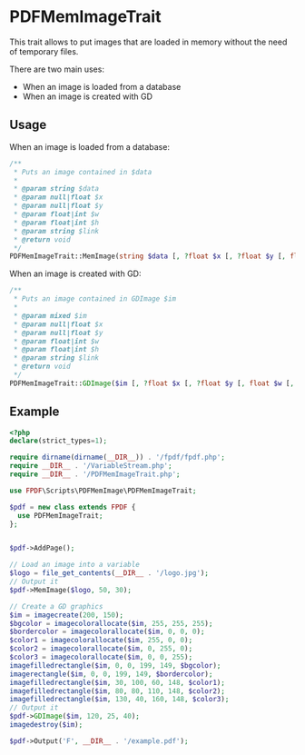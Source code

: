 # PDFMemImageTrait

This trait allows to put images that are loaded in memory without the need of temporary files.

There are two main uses:

- When an image is loaded from a database
- When an image is created with GD

## Usage

When an image is loaded from a database:

```php
/**
 * Puts an image contained in $data
 *
 * @param string $data
 * @param null|float $x
 * @param null|float $y
 * @param float|int $w
 * @param float|int $h
 * @param string $link
 * @return void
 */
PDFMemImageTrait::MemImage(string $data [, ?float $x [, ?float $y [, float $w [, float $h [, $link]]]]]);
```

When an image is created with GD:

```php
/**
 * Puts an image contained in GDImage $im
 *
 * @param mixed $im
 * @param null|float $x
 * @param null|float $y
 * @param float|int $w
 * @param float|int $h
 * @param string $link
 * @return void
 */
PDFMemImageTrait::GDImage($im [, ?float $x [, ?float $y [, float $w [, float $h [, $link]]]]]);
```

## Example

```php
<?php
declare(strict_types=1);

require dirname(dirname(__DIR__)) . '/fpdf/fpdf.php';
require __DIR__ . '/VariableStream.php';
require __DIR__ . '/PDFMemImageTrait.php';

use FPDF\Scripts\PDFMemImage\PDFMemImageTrait;

$pdf = new class extends FPDF {
  use PDFMemImageTrait;
};


$pdf->AddPage();

// Load an image into a variable
$logo = file_get_contents(__DIR__ . '/logo.jpg');
// Output it
$pdf->MemImage($logo, 50, 30);

// Create a GD graphics
$im = imagecreate(200, 150);
$bgcolor = imagecolorallocate($im, 255, 255, 255);
$bordercolor = imagecolorallocate($im, 0, 0, 0);
$color1 = imagecolorallocate($im, 255, 0, 0);
$color2 = imagecolorallocate($im, 0, 255, 0);
$color3 = imagecolorallocate($im, 0, 0, 255);
imagefilledrectangle($im, 0, 0, 199, 149, $bgcolor);
imagerectangle($im, 0, 0, 199, 149, $bordercolor);
imagefilledrectangle($im, 30, 100, 60, 148, $color1);
imagefilledrectangle($im, 80, 80, 110, 148, $color2);
imagefilledrectangle($im, 130, 40, 160, 148, $color3);
// Output it
$pdf->GDImage($im, 120, 25, 40);
imagedestroy($im);

$pdf->Output('F', __DIR__ . '/example.pdf');
```
